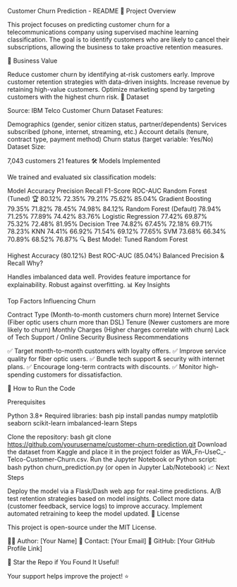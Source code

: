 Customer Churn Prediction - README
📌 Project Overview

This project focuses on predicting customer churn for a telecommunications company using supervised machine learning classification. The goal is to identify customers who are likely to cancel their subscriptions, allowing the business to take proactive retention measures.

🎯 Business Value

Reduce customer churn by identifying at-risk customers early.
Improve customer retention strategies with data-driven insights.
Increase revenue by retaining high-value customers.
Optimize marketing spend by targeting customers with the highest churn risk.
📂 Dataset

Source: IBM Telco Customer Churn Dataset
Features:

Demographics (gender, senior citizen status, partner/dependents)
Services subscribed (phone, internet, streaming, etc.)
Account details (tenure, contract type, payment method)
Churn status (target variable: Yes/No)
Dataset Size:

7,043 customers
21 features
🛠️ Models Implemented

We trained and evaluated six classification models:

Model	Accuracy	Precision	Recall	F1-Score	ROC-AUC
Random Forest (Tuned) 🏆	80.12%	72.35%	79.21%	75.62%	85.04%
Gradient Boosting	79.35%	71.82%	78.45%	74.98%	84.12%
Random Forest (Default)	78.94%	71.25%	77.89%	74.42%	83.76%
Logistic Regression	77.42%	69.87%	75.32%	72.48%	81.95%
Decision Tree	74.82%	67.45%	72.18%	69.71%	78.23%
KNN	74.41%	66.92%	71.54%	69.12%	77.65%
SVM	73.68%	66.34%	70.89%	68.52%	76.87%
🔍 Best Model: Tuned Random Forest

Highest Accuracy (80.12%)
Best ROC-AUC (85.04%)
Balanced Precision & Recall
Why?

Handles imbalanced data well.
Provides feature importance for explainability.
Robust against overfitting.
📊 Key Insights

Top Factors Influencing Churn

Contract Type (Month-to-month customers churn more)
Internet Service (Fiber optic users churn more than DSL)
Tenure (Newer customers are more likely to churn)
Monthly Charges (Higher charges correlate with churn)
Lack of Tech Support / Online Security
Business Recommendations

✅ Target month-to-month customers with loyalty offers.
✅ Improve service quality for fiber optic users.
✅ Bundle tech support & security with internet plans.
✅ Encourage long-term contracts with discounts.
✅ Monitor high-spending customers for dissatisfaction.

🚀 How to Run the Code

Prerequisites

Python 3.8+
Required libraries:
bash
pip install pandas numpy matplotlib seaborn scikit-learn imbalanced-learn
Steps

Clone the repository:
bash
git clone https://github.com/yourusername/customer-churn-prediction.git
Download the dataset from Kaggle and place it in the project folder as WA_Fn-UseC_-Telco-Customer-Churn.csv.
Run the Jupyter Notebook or Python script:
bash
python churn_prediction.py
(or open in Jupyter Lab/Notebook)
📈 Next Steps

Deploy the model via a Flask/Dash web app for real-time predictions.
A/B test retention strategies based on model insights.
Collect more data (customer feedback, service logs) to improve accuracy.
Implement automated retraining to keep the model updated.
📜 License

This project is open-source under the MIT License.

👨‍💻 Author: [Your Name]
📧 Contact: [Your Email]
🔗 GitHub: [Your GitHub Profile Link]

🌟 Star the Repo if You Found It Useful!

Your support helps improve the project! ⭐
